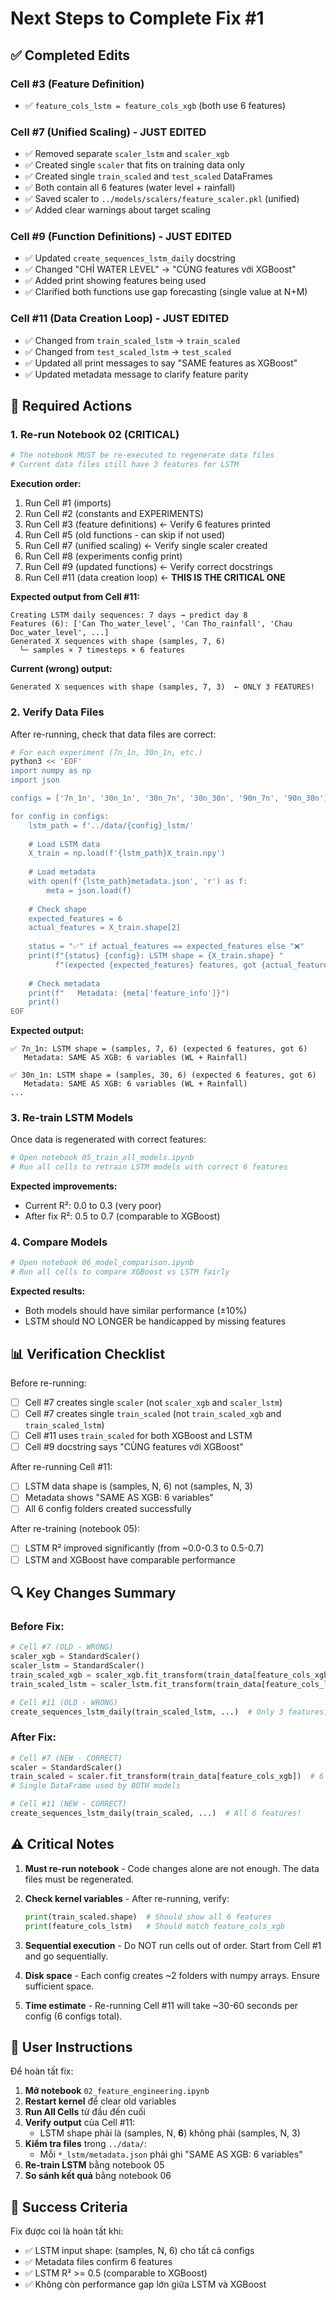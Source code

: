 # Next Steps to Complete Fix #1

## ✅ Completed Edits

### Cell #3 (Feature Definition)
- ✅ `feature_cols_lstm = feature_cols_xgb` (both use 6 features)

### Cell #7 (Unified Scaling) - **JUST EDITED**
- ✅ Removed separate `scaler_lstm` and `scaler_xgb`
- ✅ Created single `scaler` that fits on training data only
- ✅ Created single `train_scaled` and `test_scaled` DataFrames
- ✅ Both contain all 6 features (water level + rainfall)
- ✅ Saved scaler to `../models/scalers/feature_scaler.pkl` (unified)
- ✅ Added clear warnings about target scaling

### Cell #9 (Function Definitions) - **JUST EDITED**
- ✅ Updated `create_sequences_lstm_daily` docstring
- ✅ Changed "CHỈ WATER LEVEL" → "CÙNG features với XGBoost"
- ✅ Added print showing features being used
- ✅ Clarified both functions use gap forecasting (single value at N+M)

### Cell #11 (Data Creation Loop) - **JUST EDITED**  
- ✅ Changed from `train_scaled_lstm` → `train_scaled`
- ✅ Changed from `test_scaled_lstm` → `test_scaled`
- ✅ Updated all print messages to say "SAME features as XGBoost"
- ✅ Updated metadata message to clarify feature parity

## 🔄 Required Actions

### 1. Re-run Notebook 02 (CRITICAL)
```bash
# The notebook MUST be re-executed to regenerate data files
# Current data files still have 3 features for LSTM
```

**Execution order:**
1. Run Cell #1 (imports)
2. Run Cell #2 (constants and EXPERIMENTS)
3. Run Cell #3 (feature definitions) ← Verify 6 features printed
4. Run Cell #5 (old functions - can skip if not used)
5. Run Cell #7 (unified scaling) ← Verify single scaler created
6. Run Cell #8 (experiments config print)
7. Run Cell #9 (updated functions) ← Verify correct docstrings
8. Run Cell #11 (data creation loop) ← **THIS IS THE CRITICAL ONE**

**Expected output from Cell #11:**
```
Creating LSTM daily sequences: 7 days → predict day 8
Features (6): ['Can Tho_water_level', 'Can Tho_rainfall', 'Chau Doc_water_level', ...]
Generated X sequences with shape (samples, 7, 6)
  └─ samples × 7 timesteps × 6 features
```

**Current (wrong) output:**
```
Generated X sequences with shape (samples, 7, 3)  ← ONLY 3 FEATURES!
```

### 2. Verify Data Files
After re-running, check that data files are correct:

```bash
# For each experiment (7n_1n, 30n_1n, etc.)
python3 << 'EOF'
import numpy as np
import json

configs = ['7n_1n', '30n_1n', '30n_7n', '30n_30n', '90n_7n', '90n_30n']

for config in configs:
    lstm_path = f'../data/{config}_lstm/'
    
    # Load LSTM data
    X_train = np.load(f'{lstm_path}X_train.npy')
    
    # Load metadata
    with open(f'{lstm_path}metadata.json', 'r') as f:
        meta = json.load(f)
    
    # Check shape
    expected_features = 6
    actual_features = X_train.shape[2]
    
    status = "✅" if actual_features == expected_features else "❌"
    print(f"{status} {config}: LSTM shape = {X_train.shape} "
          f"(expected {expected_features} features, got {actual_features})")
    
    # Check metadata
    print(f"   Metadata: {meta['feature_info']}")
    print()
EOF
```

**Expected output:**
```
✅ 7n_1n: LSTM shape = (samples, 7, 6) (expected 6 features, got 6)
   Metadata: SAME AS XGB: 6 variables (WL + Rainfall)

✅ 30n_1n: LSTM shape = (samples, 30, 6) (expected 6 features, got 6)
   Metadata: SAME AS XGB: 6 variables (WL + Rainfall)
...
```

### 3. Re-train LSTM Models
Once data is regenerated with correct features:

```bash
# Open notebook 05_train_all_models.ipynb
# Run all cells to retrain LSTM models with correct 6 features
```

**Expected improvements:**
- Current R²: 0.0 to 0.3 (very poor)
- After fix R²: 0.5 to 0.7 (comparable to XGBoost)

### 4. Compare Models
```bash
# Open notebook 06_model_comparison.ipynb  
# Run all cells to compare XGBoost vs LSTM fairly
```

**Expected results:**
- Both models should have similar performance (±10%)
- LSTM should NO LONGER be handicapped by missing features

## 📊 Verification Checklist

Before re-running:
- [ ] Cell #7 creates single `scaler` (not `scaler_xgb` and `scaler_lstm`)
- [ ] Cell #7 creates single `train_scaled` (not `train_scaled_xgb` and `train_scaled_lstm`)
- [ ] Cell #11 uses `train_scaled` for both XGBoost and LSTM
- [ ] Cell #9 docstring says "CÙNG features với XGBoost"

After re-running Cell #11:
- [ ] LSTM data shape is (samples, N, 6) not (samples, N, 3)
- [ ] Metadata shows "SAME AS XGB: 6 variables"
- [ ] All 6 config folders created successfully

After re-training (notebook 05):
- [ ] LSTM R² improved significantly (from ~0.0-0.3 to 0.5-0.7)
- [ ] LSTM and XGBoost have comparable performance

## 🔍 Key Changes Summary

### Before Fix:
```python
# Cell #7 (OLD - WRONG)
scaler_xgb = StandardScaler()
scaler_lstm = StandardScaler()
train_scaled_xgb = scaler_xgb.fit_transform(train_data[feature_cols_xgb])  # 6 features
train_scaled_lstm = scaler_lstm.fit_transform(train_data[feature_cols_lstm])  # 3 features!

# Cell #11 (OLD - WRONG)
create_sequences_lstm_daily(train_scaled_lstm, ...)  # Only 3 features!
```

### After Fix:
```python
# Cell #7 (NEW - CORRECT)
scaler = StandardScaler()
train_scaled = scaler.fit_transform(train_data[feature_cols_xgb])  # 6 features
# Single DataFrame used by BOTH models

# Cell #11 (NEW - CORRECT)
create_sequences_lstm_daily(train_scaled, ...)  # All 6 features!
```

## ⚠️ Critical Notes

1. **Must re-run notebook** - Code changes alone are not enough. The data files must be regenerated.

2. **Check kernel variables** - After re-running, verify:
   ```python
   print(train_scaled.shape)  # Should show all 6 features
   print(feature_cols_lstm)   # Should match feature_cols_xgb
   ```

3. **Sequential execution** - Do NOT run cells out of order. Start from Cell #1 and go sequentially.

4. **Disk space** - Each config creates ~2 folders with numpy arrays. Ensure sufficient space.

5. **Time estimate** - Re-running Cell #11 will take ~30-60 seconds per config (6 configs total).

## 📝 User Instructions

Để hoàn tất fix:

1. **Mở notebook** `02_feature_engineering.ipynb`
2. **Restart kernel** để clear old variables
3. **Run All Cells** từ đầu đến cuối
4. **Verify output** của Cell #11:
   - LSTM shape phải là (samples, N, **6**) không phải (samples, N, 3)
5. **Kiểm tra files** trong `../data/`:
   - Mỗi `*_lstm/metadata.json` phải ghi "SAME AS XGB: 6 variables"
6. **Re-train LSTM** bằng notebook 05
7. **So sánh kết quả** bằng notebook 06

## 🎯 Success Criteria

Fix được coi là hoàn tất khi:
- ✅ LSTM input shape: (samples, N, 6) cho tất cả configs
- ✅ Metadata files confirm 6 features
- ✅ LSTM R² >= 0.5 (comparable to XGBoost)
- ✅ Không còn performance gap lớn giữa LSTM và XGBoost
